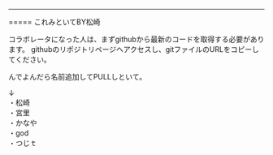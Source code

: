 -----
=====
これみといてBY松崎

コラボレータになった人は、まずgithubから最新のコードを取得する必要があります。 githubのリポジトリページヘアクセスし、gitファイルのURLをコピーしてください。

んでよんだら名前追加してPULLしといて。

↓<BR>
・松崎<BR>
・宮里<BR>
・かなや<BR>
・god<BR>
・つじｔ<BR>
